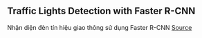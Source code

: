 ## Traffic Lights Detection with Faster R-CNN
Nhận diện đèn tín hiệu giao thông sử dụng Faster R-CNN
[Source](https://www.kaggle.com/code/thanndoduy/traffic-lights-detection-with-faster-r-cnn)
